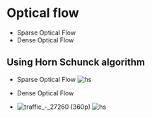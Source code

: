 # Optical flow
* Sparse Optical Flow
* Dense Optical Flow

## Using Horn Schunck algorithm
- Sparse Optical Flow
  ![hs](https://github.com/Mahmoud46/optical_flow/assets/81241007/72adc9b3-33ef-4298-9de8-69a7053f8fbb)

- Dense Optical Flow
- 
  ![traffic_-_27260 (360p)](https://github.com/Mahmoud46/optical_flow/assets/81241007/12ec3874-1240-4a0e-af85-99eaf405e563)
  ![hs](https://github.com/Mahmoud46/optical_flow/assets/81241007/4e6a97e1-aa83-441c-9bbb-b7e250491923)
